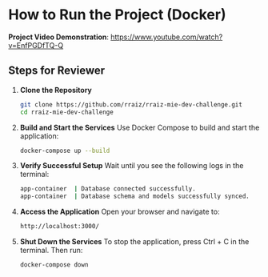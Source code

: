 # How to Run the Project (Docker)

**Project Video Demonstration**: https://www.youtube.com/watch?v=EnfPGDfTQ-Q

## Steps for Reviewer

1. **Clone the Repository**
   ```bash
   git clone https://github.com/rraiz/rraiz-mie-dev-challenge.git
   cd rraiz-mie-dev-challenge
   ```

2. **Build and Start the Services** Use Docker Compose to build and start the application:
    ```bash
    docker-compose up --build
    ```

3. **Verify Successful Setup** Wait until you see the following logs in the terminal:
    ```bash
    app-container  | Database connected successfully.
    app-container  | Database schema and models successfully synced.
    ```

4. **Access the Application** Open your browser and navigate to:
    ```bash
    http://localhost:3000/
    ```

5. **Shut Down the Services** To stop the application, press Ctrl + C in the terminal. Then run:
    ```
    docker-compose down
    ```
